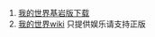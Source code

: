 1. [我的世界基岩版下载](https://github.com/xiaoniangaoh/minecraft/releases)
2. [我的世界wiki](https://wiki.biligame.com/mc/Minecraft_Wiki)
只提供娱乐请支持正版
